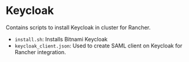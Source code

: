# Keycloak

Contains scripts to install Keycloak in cluster for Rancher. 
* `install.sh`:  Installs Bitnami Keycloak
* `keycloak_client.json`:  Used to create SAML client on Keycloak for Rancher integration.
